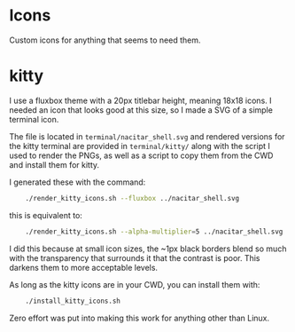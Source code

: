 # Icons
Custom icons for anything that seems to need them.

# kitty
I use a fluxbox theme with a 20px titlebar height, meaning 18x18 icons.  I
needed an icon that looks good at this size, so I made a SVG of a simple
terminal icon.

The file is located in `terminal/nacitar_shell.svg` and rendered versions for
the kitty terminal are provided in `terminal/kitty/` along with the script I
used to render the PNGs, as well as a script to copy them from the CWD and
install them for kitty.

I generated these with the command:
```bash
    ./render_kitty_icons.sh --fluxbox ../nacitar_shell.svg
```
this is equivalent to:
```bash
    ./render_kitty_icons.sh --alpha-multiplier=5 ../nacitar_shell.svg
```

I did this because at small icon sizes, the ~1px black borders blend so much
with the transparency that surrounds it that the contrast is poor.  This
darkens them to more acceptable levels.

As long as the kitty icons are in your CWD, you can install them with:
```bash
    ./install_kitty_icons.sh
```

Zero effort was put into making this work for anything other than Linux.
